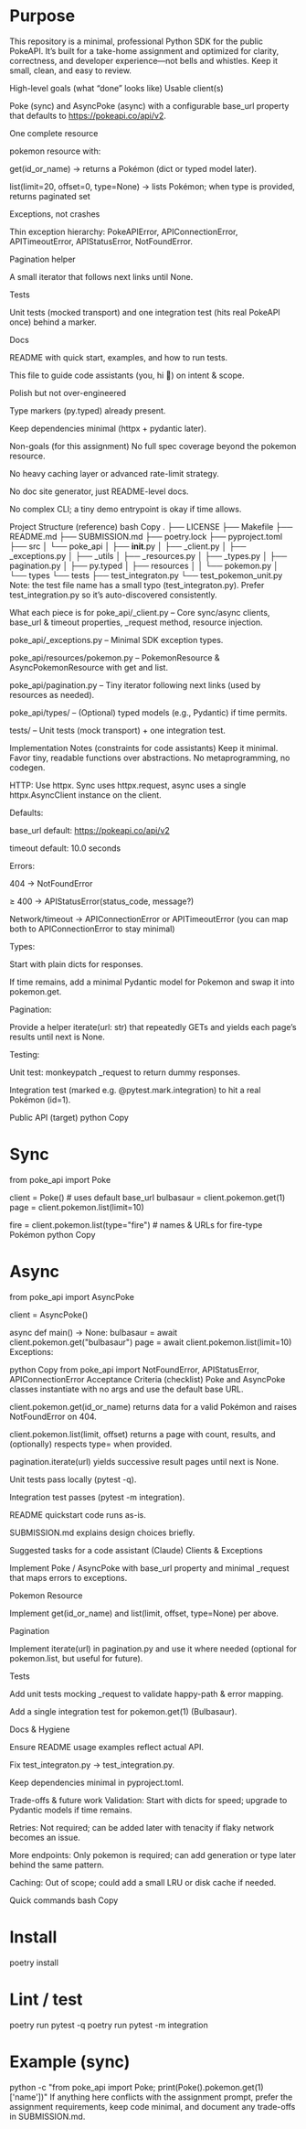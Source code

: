 # Purpose

This repository is a minimal, professional Python SDK for the public PokeAPI. It’s built for a take-home assignment and optimized for clarity, correctness, and developer experience—not bells and whistles. Keep it small, clean, and easy to review.

High-level goals (what “done” looks like)
Usable client(s)

Poke (sync) and AsyncPoke (async) with a configurable base_url property that defaults to https://pokeapi.co/api/v2.

One complete resource

pokemon resource with:

get(id_or_name) → returns a Pokémon (dict or typed model later).

list(limit=20, offset=0, type=None) → lists Pokémon; when type is provided, returns paginated set

Exceptions, not crashes

Thin exception hierarchy: PokeAPIError, APIConnectionError, APITimeoutError, APIStatusError, NotFoundError.

Pagination helper

A small iterator that follows next links until None.

Tests

Unit tests (mocked transport) and one integration test (hits real PokeAPI once) behind a marker.

Docs

README with quick start, examples, and how to run tests.

This file to guide code assistants (you, hi 👋) on intent & scope.

Polish but not over-engineered

Type markers (py.typed) already present.

Keep dependencies minimal (httpx + pydantic later).

Non-goals (for this assignment)
No full spec coverage beyond the pokemon resource.

No heavy caching layer or advanced rate-limit strategy.

No doc site generator, just README-level docs.

No complex CLI; a tiny demo entrypoint is okay if time allows.

Project Structure (reference)
bash
Copy
.
├── LICENSE
├── Makefile
├── README.md
├── SUBMISSION.md
├── poetry.lock
├── pyproject.toml
├── src
│   └── poke_api
│       ├── __init__.py
│       ├── _client.py
│       ├── _exceptions.py
│       ├── _utils
│       ├── _resources.py
│       ├── _types.py
│       ├── pagination.py
│       ├── py.typed
│       ├── resources
│       │   └── pokemon.py
│       └── types
└── tests
    ├── test_integraton.py
    └── test_pokemon_unit.py
Note: the test file name has a small typo (test_integraton.py). Prefer test_integration.py so it’s auto-discovered consistently.

What each piece is for
poke_api/_client.py – Core sync/async clients, base_url & timeout properties, _request method, resource injection.

poke_api/_exceptions.py – Minimal SDK exception types.

poke_api/resources/pokemon.py – PokemonResource & AsyncPokemonResource with get and list.

poke_api/pagination.py – Tiny iterator following next links (used by resources as needed).

poke_api/types/ – (Optional) typed models (e.g., Pydantic) if time permits.

tests/ – Unit tests (mock transport) + one integration test.

Implementation Notes (constraints for code assistants)
Keep it minimal. Favor tiny, readable functions over abstractions. No metaprogramming, no codegen.

HTTP: Use httpx. Sync uses httpx.request, async uses a single httpx.AsyncClient instance on the client.

Defaults:

base_url default: https://pokeapi.co/api/v2

timeout default: 10.0 seconds

Errors:

404 → NotFoundError

≥ 400 → APIStatusError(status_code, message?)

Network/timeout → APIConnectionError or APITimeoutError (you can map both to APIConnectionError to stay minimal)

Types:

Start with plain dicts for responses.

If time remains, add a minimal Pydantic model for Pokemon and swap it into pokemon.get.

Pagination:

Provide a helper iterate(url: str) that repeatedly GETs and yields each page’s results until next is None.

Testing:

Unit test: monkeypatch _request to return dummy responses.

Integration test (marked e.g. @pytest.mark.integration) to hit a real Pokémon (id=1).

Public API (target)
python
Copy
# Sync
from poke_api import Poke

client = Poke()  # uses default base_url
bulbasaur = client.pokemon.get(1)
page = client.pokemon.list(limit=10)

fire = client.pokemon.list(type="fire")  # names & URLs for fire-type Pokémon
python
Copy
# Async
from poke_api import AsyncPoke

client = AsyncPoke()

async def main() -> None:
    bulbasaur = await client.pokemon.get("bulbasaur")
    page = await client.pokemon.list(limit=10)
Exceptions:

python
Copy
from poke_api import NotFoundError, APIStatusError, APIConnectionError
Acceptance Criteria (checklist)
 Poke and AsyncPoke classes instantiate with no args and use the default base URL.

 client.pokemon.get(id_or_name) returns data for a valid Pokémon and raises NotFoundError on 404.

 client.pokemon.list(limit, offset) returns a page with count, results, and (optionally) respects type= when provided.

 pagination.iterate(url) yields successive result pages until next is None.

 Unit tests pass locally (pytest -q).

 Integration test passes (pytest -m integration).

 README quickstart code runs as-is.

 SUBMISSION.md explains design choices briefly.

Suggested tasks for a code assistant (Claude)
Clients & Exceptions

Implement Poke / AsyncPoke with base_url property and minimal _request that maps errors to exceptions.

Pokemon Resource

Implement get(id_or_name) and list(limit, offset, type=None) per above.

Pagination

Implement iterate(url) in pagination.py and use it where needed (optional for pokemon.list, but useful for future).

Tests

Add unit tests mocking _request to validate happy-path & error mapping.

Add a single integration test for pokemon.get(1) (Bulbasaur).

Docs & Hygiene

Ensure README usage examples reflect actual API.

Fix test_integraton.py → test_integration.py.

Keep dependencies minimal in pyproject.toml.

Trade-offs & future work
Validation: Start with dicts for speed; upgrade to Pydantic models if time remains.

Retries: Not required; can be added later with tenacity if flaky network becomes an issue.

More endpoints: Only pokemon is required; can add generation or type later behind the same pattern.

Caching: Out of scope; could add a small LRU or disk cache if needed.

Quick commands
bash
Copy
# Install
poetry install

# Lint / test
poetry run pytest -q
poetry run pytest -m integration

# Example (sync)
python -c "from poke_api import Poke; print(Poke().pokemon.get(1)['name'])"
If anything here conflicts with the assignment prompt, prefer the assignment requirements, keep code minimal, and document any trade-offs in SUBMISSION.md.